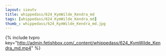 ```yaml
--- 
layout: sieutv
title: whippedass/624_KymWilde_Kendra_md
tags: [whippedass/624_KymWilde_Kendra_md]
thumb_: whippedass/624_KymWilde_Kendra_md.jpg
---
```

{% include tvpro key="http://admin.fetishbox.com/_content/whippedass/624_KymWilde_Kendra_md.mp4" %} 
